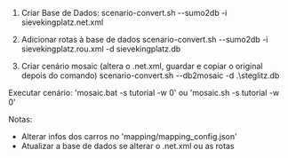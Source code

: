 1. Criar Base de Dados:
scenario-convert.sh --sumo2db -i sievekingplatz.net.xml

2. Adicionar rotas à base de dados
scenario-convert.sh --sumo2db -i sievekingplatz.rou.xml -d sievekingplatz.db

3. Criar cenário mosaic (altera o .net.xml, guardar e copiar o original depois do comando)
scenario-convert.sh --db2mosaic -d .\steglitz.db

Executar cenário:
'mosaic.bat -s tutorial -w 0'
ou
'mosaic.sh -s tutorial -w 0'

Notas:
- Alterar infos dos carros no 'mapping/mapping_config.json'
- Atualizar a base de dados se alterar o .net.xml ou as rotas
